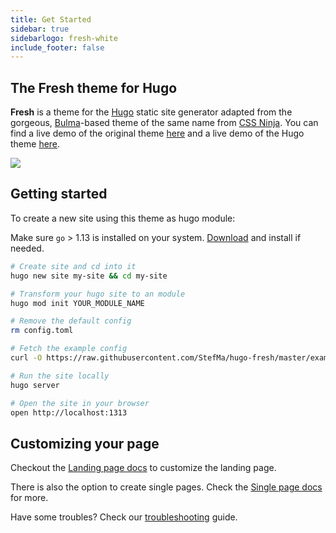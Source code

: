 ```yaml
---
title: Get Started
sidebar: true
sidebarlogo: fresh-white
include_footer: false
---
```


## The Fresh theme for Hugo

**Fresh** is a theme for the [Hugo](https://gohugo.io) static site generator adapted from the gorgeous, [Bulma](https://bulma.io)-based theme of the same name from [CSS Ninja](https://cssninja.io/product/fresh). You can find a live demo of the original theme [here](https://fresh.cssninja.io) and a live demo of the Hugo theme [here](https://hugo-fresh.now.sh/).

<img src="https://raw.githubusercontent.com/StefMa/hugo-fresh/master/images/screenshot.png" style="margin-left:auto;margin-right:auto;" />

## Getting started

To create a new site using this theme as hugo module:

Make sure `go` > 1.13 is installed on your system. [Download](https://go.dev/dl/) and install if needed.

```bash
# Create site and cd into it
hugo new site my-site && cd my-site

# Transform your hugo site to an module
hugo mod init YOUR_MODULE_NAME

# Remove the default config
rm config.toml

# Fetch the example config
curl -O https://raw.githubusercontent.com/StefMa/hugo-fresh/master/exampleSite/hugo.yaml

# Run the site locally
hugo server

# Open the site in your browser
open http://localhost:1313
```

## Customizing your page

Checkout the [Landing page docs](../landingpage) to customize the landing page.

There is also the option to create single pages. Check the [Single page docs](../singlepage) for more.

Have some troubles? Check our [troubleshooting](../troubleshooting) guide.
